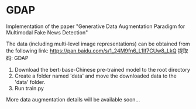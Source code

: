 # GDAP
Implementation of the paper "Generative Data Augmentation Paradigm for Multimodal Fake News Detection"

The data (including multi-level image representations) can be obtained from the following link:
 https://pan.baidu.com/s/1_24M9fn6_L1If7CUw8_LkQ 提取码: GDAP

1. Download the bert-base-Chinese pre-trained model to the root directory
2. Create a folder named 'data' and move the downloaded data to the 'data' folder.
3. Run train.py


More data augmentation details will be available soon...
